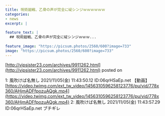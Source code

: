 ```yaml
---
title: 呪術廻戦、乙骨の声が完全に碇シンジｗｗｗｗｗｗ
categories:
- news
excerpt: |
  
feature_text: |
  ## 呪術廻戦、乙骨の声が完全に碇シンジｗｗｗ...
  
feature_image: "https://picsum.photos/2560/600?image=733"
image: "https://picsum.photos/2560/600?image=733"
---
```


[http://vipsister23.com/archives/9911262.html](http://vipsister23.com/archives/9911262.html)
posted on 

<!--more-->

1: 風吹けば名無し 2021/11/05(金) 11:43:50.12 ID:06qrHSaEp.net 【動画】[https://video.twimg.com/ext_tw_video/1456310596258123776/pu/vid/778x360/AHjmADFfpozuAQgk.mp4](https://video.twimg.com/ext_tw_video/1456310596258123776/pu/vid/778x360/AHjmADFfpozuAQgk.mp4) 2: 風吹けば名無し 2021/11/05(金) 11:43:57.29 ID:06qrHSaEp.net ブチギレ
